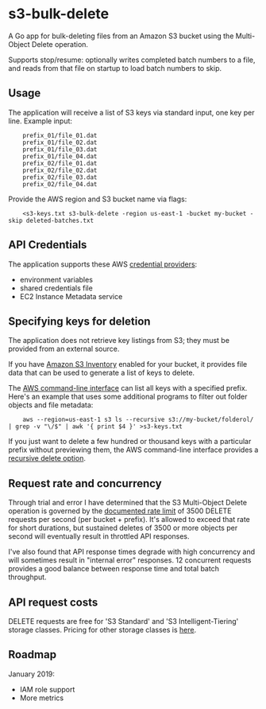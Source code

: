 s3-bulk-delete
==============

A Go app for bulk-deleting files from an Amazon S3 bucket using the Multi-Object Delete operation.

Supports stop/resume: optionally writes completed batch numbers to a file, and reads from that file on startup to load batch numbers to skip.


Usage
-----

The application will receive a list of S3 keys via standard input, one key per line. Example input:

		prefix_01/file_01.dat
		prefix_01/file_02.dat
		prefix_01/file_03.dat
		prefix_01/file_04.dat
		prefix_02/file_01.dat
		prefix_02/file_02.dat
		prefix_02/file_03.dat
		prefix_02/file_04.dat

Provide the AWS region and S3 bucket name via flags:

		<s3-keys.txt s3-bulk-delete -region us-east-1 -bucket my-bucket -skip deleted-batches.txt


API Credentials
---------------

The application supports these AWS [credential providers](https://docs.aws.amazon.com/sdk-for-go/v1/developer-guide/configuring-sdk.html#specifying-credentials):

- environment variables
- shared credentials file
- EC2 Instance Metadata service


Specifying keys for deletion
----------------------------

The application does not retrieve key listings from S3; they must be provided from an external source.

If you have [Amazon S3 Inventory](https://docs.aws.amazon.com/AmazonS3/latest/dev/storage-inventory.html) enabled for your bucket, it provides file data that can be used to generate a list of keys to delete.

The [AWS command-line interface](https://docs.aws.amazon.com/cli/latest/reference/s3/ls.html) can list all keys with a specified prefix. Here's an example that uses some additional programs to filter out folder objects and file metadata:

		aws --region=us-east-1 s3 ls --recursive s3://my-bucket/folderol/ | grep -v "\/$" | awk '{ print $4 }' >s3-keys.txt

If you just want to delete a few hundred or thousand keys with a particular prefix without previewing them, the AWS command-line interface provides a [recursive delete option](https://docs.aws.amazon.com/cli/latest/reference/s3/rm.html).


Request rate and concurrency
----------------------------

Through trial and error I have determined that the S3 Multi-Object Delete operation is governed by the [documented rate limit](https://docs.aws.amazon.com/AmazonS3/latest/dev/request-rate-perf-considerations.html) of 3500 DELETE requests per second (per bucket + prefix). It's allowed to exceed that rate for short durations, but sustained deletes of 3500 or more objects per second will eventually result in throttled API responses.

I've also found that API response times degrade with high concurrency and will sometimes result in "internal error" responses. 12 concurrent requests provides a good balance between response time and total batch throughput.


API request costs
-----------------

DELETE requests are free for 'S3 Standard' and 'S3 Intelligent-Tiering' storage classes. Pricing for other storage classes is [here](https://aws.amazon.com/s3/pricing/#Request_pricing).


Roadmap
-------

January 2019:

- IAM role support
- More metrics
